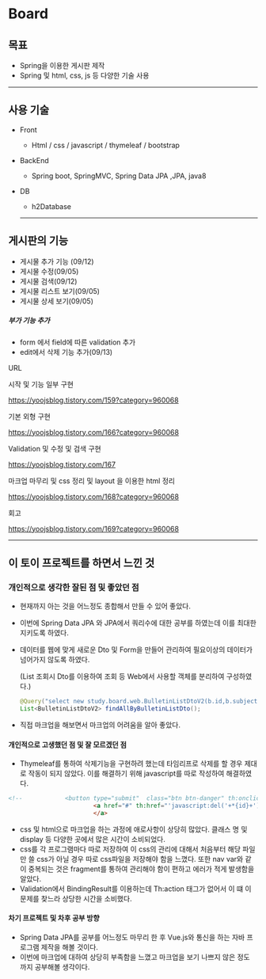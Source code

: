 # Board

## 목표

- Spring을 이용한 게시판 제작
- Spring 및 html, css, js 등 다양한 기술 사용





---



## 사용 기술



- Front

  - Html / css / javascript / thymeleaf / bootstrap

    

- BackEnd

  - Spring boot, SpringMVC, Spring Data JPA ,JPA, java8

    

- DB

  - h2Database

  
  
  
  
  ---
  
  

## 게시판의 기능

- 게시물 추가 기능 (09/12)
- 게시물 수정(09/05)
- 게시물 검색(09/12)
- 게시물 리스트 보기(09/05)
- 게시물 상세 보기(09/05)

##### 부가 기능 추가

- form 에서 field에 따른 validation 추가
- edit에서 삭제 기능 추가(09/13)



URL

시작 및 기능 일부 구현

https://yoojsblog.tistory.com/159?category=960068

기본 외형 구현

https://yoojsblog.tistory.com/166?category=960068

Validation 및 수정 및 검색 구현

https://yoojsblog.tistory.com/167

마크업 마무리 및 css 정리 및 layout 을 이용한 html 정리

https://yoojsblog.tistory.com/168?category=960068

회고

https://yoojsblog.tistory.com/169?category=960068



---



## 이 토이 프로젝트를 하면서 느낀 것

### 개인적으로 생각한 잘된 점 및 좋았던 점



- 현재까지 아는 것을 어느정도 종합해서 만들 수 있어 좋았다.

- 이번에 Spring Data JPA 와 JPA에서 쿼리수에 대한 공부를 하였는데 이를 최대한 지키도록 하였다.

- 데이터를 웹에 맞게 새로운 Dto 및 Form을 만들어 관리하여 필요이상의 데이터가 넘어가지 않도록 하였다.

  (List 조회시 Dto를 이용하여 조회 등 Web에서 사용할 객체를 분리하여 구성하였다.)

  ```java
  @Query("select new study.board.web.BulletinListDtoV2(b.id,b.subject,b.author) from Bulletin b order by b.id desc ")
  List<BulletinListDtoV2> findAllByBulletinListDto();
  ```

- 직접 마크업을 해보면서 마크업의 어려움을 알아 좋았다.





#### 개인적으로 고생했던 점 및 잘 모르겠던 점



- Thymeleaf를 통하여 삭제기능을 구현하려 했는데 타임리프로 삭제를 할 경우 제대로 작동이 되지 않았다. 이를 해결하기 위해 javascript를 따로 작성하여 해결하였다. 

```html
<!--            <button type="submit"  class="btn btn-danger" th:onclick="|location.href='@{/board/{id}/delete(id=*{id})}'|" th:formmethod="POST">Delete</button>-->
                        <a href="#" th:href="'javascript:del('+*{id}+')'" class="btn btn-danger" style="margin-top: 10px">Delete
                        </a>
```

- css 및 html으로 마크업을 하는 과정에 애로사항이 상당히 많았다. 클래스 명 및 display 등 다양한 곳에서 많은 시간이 소비되었다.
- css를 각 프로그램마다 따로 저장하여 이 css의 관리에 대해서 처음부터 해당 파일만 쓸 css가 아닐 경우 따로 css파일을 저장해야 함을 느꼈다. 또한 nav var와 같이 중복되는 것은 fragment를 통하여 관리해야 함이 편하고 에러가 적게 발생함을 알았다.
- Validation에서 BindingResult를 이용하는데 Th:action 태그가 없어서 이 떄 이 문제를 찾느라 상당한 시간을 소비했다.



#### 차기 프로젝트 및 차후 공부 방향

- Spring Data JPA를 공부를 어느정도 마무리 한 후 Vue.js와 통신을 하는 자바 프로그램 제작을 해볼 것이다.
- 이번에 마크업에 대하여 상당히 부족함을 느꼈고 마크업을 보기 나쁘지 않은 정도 까지 공부해볼 생각이다.



